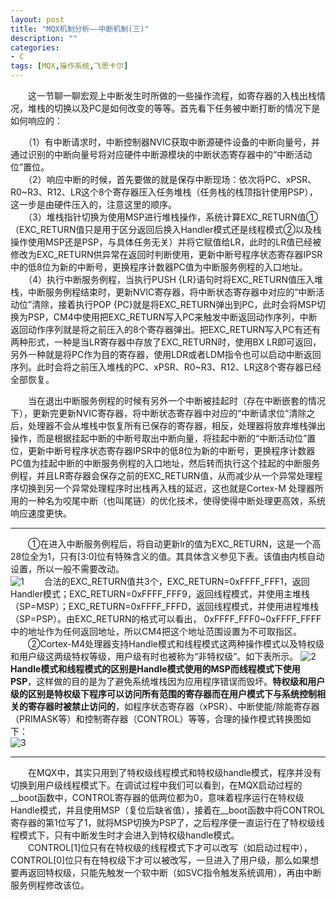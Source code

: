 ```yaml
---
layout: post
title: "MQX机制分析——中断机制(三)"
description: ""
categories: 
- C
tags: [MQX,操作系统,飞思卡尔]
---
```


　　这一节聊一聊宏观上中断发生时所做的一些操作流程，如寄存器的入栈出栈情况，堆栈的切换以及PC是如何改变的等等。首先看下任务被中断打断的情况下是如何响应的：
  
　　（1）有中断请求时，中断控制器NVIC获取中断源硬件设备的中断向量号，并通过识别的中断向量号将对应硬件中断源模块的中断状态寄存器中的“中断活动位”置位。  
　　（2）响应中断的时候，首先要做的就是保存中断现场：依次将PC、xPSR、R0~R3、R12、LR这个8个寄存器压入任务堆栈（任务栈的栈顶指针使用PSP），这一步是由硬件压入的，注意这里的顺序。  
　　（3）堆栈指针切换为使用MSP进行堆栈操作，系统计算EXC\_RETURN值①（EXC\_RETURN值只是用于区分返回后换入Handler模式还是线程模式②以及栈操作使用MSP还是PSP，与具体任务无关）并将它赋值给LR，此时的LR值已经被修改为EXC\_RETURN供异常在返回时判断使用，更新中断号程序状态寄存器IPSR中的低8位为新的中断号，更换程序计数器PC值为中断服务例程的入口地址。  
　　（4）执行中断服务例程，当执行PUSH {LR}语句时将EXC\_RETURN值压入堆栈，中断服务例程结束时，更新NVIC寄存器，将中断状态寄存器中对应的“中断活动位”清除，接着执行POP {PC}就是将EXC\_RETURN弹出到PC，此时会将MSP切换为PSP，CM4中使用把EXC\_RETURN写入PC来触发中断返回动作序列，中断返回动作序列就是将之前压入的8个寄存器弹出。把EXC\_RETURN写入PC有还有两种形式，一种是当LR寄存器中存放了EXC\_RETURN时，使用BX LR即可返回，另外一种就是将PC作为目的寄存器，使用LDR或者LDM指令也可以启动中断返回序列。此时会将之前压入堆栈的PC、xPSR、R0~R3、R12、LR这8个寄存器已经全部恢复。  

　　当在退出中断服务例程的时候有另外一个中断被挂起时（存在中断嵌套的情况下），更新完更新NVIC寄存器，将中断状态寄存器中对应的“中断请求位”清除之后，处理器不会从堆栈中恢复所有已保存的寄存器，相反，处理器将放弃堆栈弹出操作，而是根据挂起中断的中断号取出中断向量，将挂起中断的“中断活动位”置位，更新中断号程序状态寄存器IPSR中的低8位为新的中断号，更换程序计数器PC值为挂起中断的中断服务例程的入口地址，然后转而执行这个挂起的中断服务例程，并且LR寄存器会保存之前的EXC\_RETURN值，从而减少从一个异常处理程序切换到另一个异常处理程序时出栈再入栈的延迟，这也就是Cortex-M 处理器所用的一种名为咬尾中断（也叫尾链）的优化技术，使得使得中断处理更高效，系统响应速度更快。


----------
  
　　①在进入中断服务例程后，将自动更新lr的值为EXC\_RETURN，这是一个高28位全为1，只有[3:0]位有特殊含义的值。其具体含义参见下表。该值由内核自动设置，所以一般不需要改动。  
![1](http://github-blog.qiniudn.com/2014-02-28-mqx-interrupt-3-1.png-BlogPic)
　　合法的EXC\_RETURN值共3个，EXC\_RETURN=0xFFFF\_FFF1，返回Handler模式；EXC\_RETURN=0xFFFF\_FFF9，返回线程模式，并使用主堆栈（SP=MSP）；EXC\_RETURN=0xFFFF\_FFFD，返回线程模式，并使用进程堆栈（SP=PSP）。由EXC\_RETURN的格式可以看出， 0xFFFF\_FFF0~0xFFFF\_FFFF中的地址作为任何返回地址，所以CM4把这个地址范围设置为不可取指区。  
　　②Cortex-M4处理器支持Handle模式和线程模式这两种操作模式以及特权级和用户级这两级特权等级，用户级有时也被称为“非特权级”。如下表所示。
![2](http://github-blog.qiniudn.com/2014-02-28-mqx-interrupt-3-2.png-BlogPic)
　　**Handle模式和线程模式的区别是Handle模式使用的MSP而线程模式下使用PSP**，这样做的目的是为了避免系统堆栈因为应用程序错误而毁坏。**特权级和用户级的区别是特权级下程序可以访问所有范围的寄存器而在用户模式下与系统控制相关的寄存器时被禁止访问的**，如程序状态寄存器（xPSR）、中断使能/除能寄存器（PRIMASK等）和控制寄存器（CONTROL）等等，合理的操作模式转换图如下：  
![3](http://github-blog.qiniudn.com/2014-02-28-mqx-interrupt-3-3.png-BlogPic)  

----------

　　在MQX中，其实只用到了特权级线程模式和特权级handle模式，程序并没有切换到用户级线程模式下。在调试过程中我们可以看到，在MQX启动过程的\_\_boot函数中，CONTROL寄存器的低两位都为0，意味着程序运行在特权级Handle模式，并且使用MSP（复位后缺省值），接着在\_\_boot函数中将CONTROL寄存器的第1位写了1，就将MSP切换为PSP了，之后程序便一直运行在了特权级线程模式下，只有中断发生时才会进入到特权级handle模式。  
　　CONTROL[1]位只有在特权级的线程模式下才可以改写（如启动过程中），CONTROL[0]位只有在特权级下才可以被改写，一旦进入了用户级，那么如果想要再返回特权级，只能先触发一个软中断（如SVC指令触发系统调用），再由中断服务例程修改该位。
